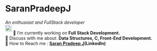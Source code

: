 <h1> SaranPradeepJ</h1>
<em> An enthusiast and FullStack developer</em><br>
<a href="https://www.linkedin.com/in/saran-pradeep-j-818a911ba"><img align=left width=22px  padding=10px src="https://camo.githubusercontent.com/d659d2bac00c01b42bffbae84bdc121e828b8fecd5b4949ffa2575f5d9e4a371/68747470733a2f2f63646e2e6a7364656c6976722e6e65742f6e706d2f73696d706c652d69636f6e734076332f69636f6e732f6c696e6b6564696e2e737667"></a>
<br>
🔭 I’m currently working on <strong>Full Stack Development.</strong> <br>
💬 Discuss with me about: <strong>Data Structures, C, Front-End Development.</strong><br>
📖 How to Reach me : <strong><a href=""https://www.linkedin.com/in/saran-pradeep-j-818a911ba/>Saran Pradeep J</a>(LinkedIn)</strong>
